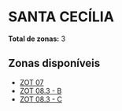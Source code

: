 # SANTA CECÍLIA

**Total de zonas:** 3

## Zonas disponíveis

- [ZOT 07](./zot-07.md)
- [ZOT 08.3 - B](./zot-083---b.md)
- [ZOT 08.3 - C](./zot-083---c.md)